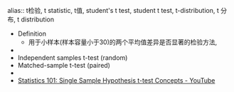 alias:: t检验, t statistic, t值, student's t test, student t test, t-distribution, t 分布, t distribution

- Definition
	- 用于小样本(样本容量小于30)的两个平均值差异是否显著的检验方法,
-
- Independent samples t-test (random)
- Matched-sample t-test (paired)
-
- [Statistics 101: Single Sample Hypothesis t-test Concepts - YouTube](https://www.youtube.com/watch?v=NQWZefn41VY)